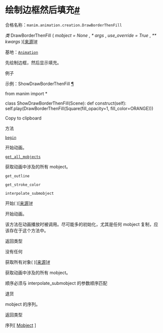 # 绘制边框然后填充[#](#drawborderthenfill "此标题的固定链接")

合格名称：`manim.animation.creation.DrawBorderThenFill`

_类_ DrawBorderThenFill ( _mobject = None_ , _\* args_ , _use_override = True_ , _\*\* kwargs_ )[\[来源\]](../_modules/manim/animation/creation.html#DrawBorderThenFill)[#](#manim.animation.creation.DrawBorderThenFill "此定义的固定链接")

基地：[`Animation`](manim.animation.animation.Animation.html#manim.animation.animation.Animation "manim.animation.animation.Animation")

先绘制边框，然后显示填充。

例子

示例：ShowDrawBorderThenFill [¶](#showdrawborderthenfill)

from manim import \*

class ShowDrawBorderThenFill(Scene):
def construct(self):
self.play(DrawBorderThenFill(Square(fill_opacity=1, fill_color=ORANGE)))

Copy to clipboard

方法

[`begin`](#manim.animation.creation.DrawBorderThenFill.begin "manim.animation.creation.DrawBorderThenFill.begin")

开始动画。

[`get_all_mobjects`](#manim.animation.creation.DrawBorderThenFill.get_all_mobjects "manim.animation.creation.DrawBorderThenFill.get_all_mobjects")

获取动画中涉及的所有 mobject。

`get_outline`

`get_stroke_color`

`interpolate_submobject`

开始( )[\[来源\]](../_modules/manim/animation/creation.html#DrawBorderThenFill.begin)[#](#manim.animation.creation.DrawBorderThenFill.begin "此定义的固定链接")

开始动画。

该方法在动画播放时被调用。尽可能多的初始化，尤其是任何 mobject 复制，应该存在于这个方法中。

返回类型

没有任何

获取所有对象( )[\[来源\]](../_modules/manim/animation/creation.html#DrawBorderThenFill.get_all_mobjects)[#](#manim.animation.creation.DrawBorderThenFill.get_all_mobjects "此定义的固定链接")

获取动画中涉及的所有 mobject。

顺序必须与 interpolate_submobject 的参数顺序匹配

退货

mobject 的序列。

返回类型

序列\[ [Mobject](manim.mobject.mobject.Mobject.html#manim.mobject.mobject.Mobject "manim.mobject.mobject.Mobject") \]

